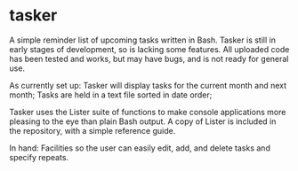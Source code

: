 # tasker
A simple reminder list of upcoming tasks written in Bash.
Tasker is still in early stages of development, so is lacking some
features. All uploaded code has been tested and works, but may have
bugs, and is not ready for general use.

As currently set up:
Tasker will display tasks for the current month and next month;
Tasks are held in a text file sorted in date order;

Tasker uses the Lister suite of functions to make console applications
more pleasing to the eye than plain Bash output. A copy of Lister is
included in the repository, with a simple reference guide.

In hand:
Facilities so the user can easily edit, add, and delete tasks and
specify repeats.

